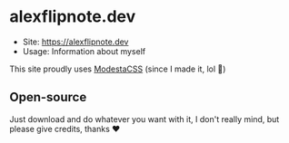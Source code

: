 # alexflipnote.dev
- Site: https://alexflipnote.dev
- Usage: Information about myself

This site proudly uses [ModestaCSS](https://github.com/AlexFlipnote/ModestaCSS) (since I made it, lol 🍺)

## Open-source
Just download and do whatever you want with it, I don't really mind, but please give credits, thanks ❤
